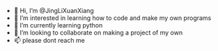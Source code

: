 - 👋 Hi, I’m @JingLiXuanXiang
- 👀 I’m interested in learning how to code and make my own programs 
- 🌱 I’m currently learning python
- 💞️ I’m looking to collaborate on making a project of my own 
- 📫 please dont reach me 

<!---
JingLiXuanXiang/JingLiXuanXiang is a ✨ special ✨ repository because its `README.md` (this file) appears on your GitHub profile.
You can click the Preview link to take a look at your changes.
--->
